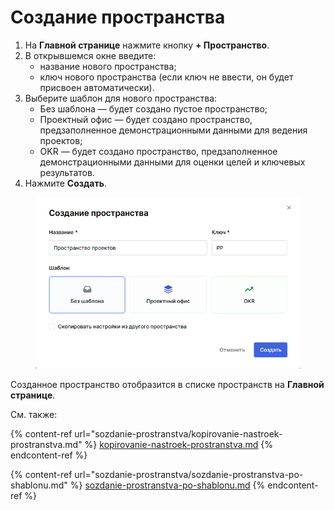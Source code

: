 # Создание пространства

1. На **Главной странице** нажмите кнопку **+ Пространство**.
2. В открывшемся окне введите:
   * название нового пространства;
   * ключ нового пространства (если ключ не ввести, он будет присвоен автоматически).
3. Выберите шаблон для нового пространства:
   * Без шаблона — будет создано пустое пространство;
   * Проектный офис — будет создано пространство, предзаполненное демонстрационными данными для ведения проектов;
   * OKR — будет создано пространство, предзаполненное демонстрационными данными для оценки целей и ключевых результатов.&#x20;
4. Нажмите **Создать**.

<figure><img src="../../../.gitbook/assets/изображение (4).png" alt=""><figcaption></figcaption></figure>

Созданное пространство отобразится в списке пространств на **Главной странице**.

См. также:

{% content-ref url="sozdanie-prostranstva/kopirovanie-nastroek-prostranstva.md" %}
[kopirovanie-nastroek-prostranstva.md](sozdanie-prostranstva/kopirovanie-nastroek-prostranstva.md)
{% endcontent-ref %}

{% content-ref url="sozdanie-prostranstva/sozdanie-prostranstva-po-shablonu.md" %}
[sozdanie-prostranstva-po-shablonu.md](sozdanie-prostranstva/sozdanie-prostranstva-po-shablonu.md)
{% endcontent-ref %}
